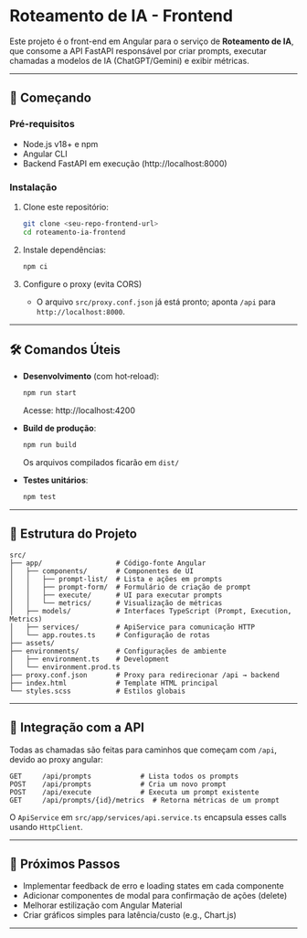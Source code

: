 # Roteamento de IA - Frontend

Este projeto é o front-end em Angular para o serviço de **Roteamento de IA**, que consome a API FastAPI responsável por criar prompts, executar chamadas a modelos de IA (ChatGPT/Gemini) e exibir métricas.

---

## 🚀 Começando

### Pré-requisitos

- Node.js v18+ e npm
- Angular CLI
- Backend FastAPI em execução (http://localhost:8000)

### Instalação

1. Clone este repositório:
   ```bash
   git clone <seu-repo-frontend-url>
   cd roteamento-ia-frontend
   ```

2. Instale dependências:
   ```bash
   npm ci
   ```

3. Configure o proxy (evita CORS)
   - O arquivo `src/proxy.conf.json` já está pronto; aponta `/api` para `http://localhost:8000`.

---

## 🛠️ Comandos Úteis

- **Desenvolvimento** (com hot‑reload):
  ```bash
  npm run start
  ```
  Acesse: http://localhost:4200

- **Build de produção**:
  ```bash
  npm run build
  ```
  Os arquivos compilados ficarão em `dist/`

- **Testes unitários**:
  ```bash
  npm test
  ```

---

## 🔧 Estrutura do Projeto

```
src/
├── app/                  # Código-fonte Angular
│   ├── components/       # Componentes de UI
│   │   ├── prompt-list/  # Lista e ações em prompts
│   │   ├── prompt-form/  # Formulário de criação de prompt
│   │   ├── execute/      # UI para executar prompts
│   │   └── metrics/      # Visualização de métricas
│   ├── models/           # Interfaces TypeScript (Prompt, Execution, Metrics)
│   ├── services/         # ApiService para comunicação HTTP
│   └── app.routes.ts     # Configuração de rotas
├── assets/
├── environments/         # Configurações de ambiente
│   ├── environment.ts    # Development
│   └── environment.prod.ts
├── proxy.conf.json       # Proxy para redirecionar /api → backend
├── index.html            # Template HTML principal
└── styles.scss           # Estilos globais
```

---

## 📡 Integração com a API

Todas as chamadas são feitas para caminhos que começam com `/api`, devido ao proxy angular:
```
GET     /api/prompts            # Lista todos os prompts
POST    /api/prompts            # Cria um novo prompt
POST    /api/execute            # Executa um prompt existente
GET     /api/prompts/{id}/metrics  # Retorna métricas de um prompt
```

O `ApiService` em `src/app/services/api.service.ts` encapsula esses calls usando `HttpClient`.

---

## 🔮 Próximos Passos

- Implementar feedback de erro e loading states em cada componente
- Adicionar componentes de modal para confirmação de ações (delete)
- Melhorar estilização com Angular Material
- Criar gráficos simples para latência/custo (e.g., Chart.js)
---


